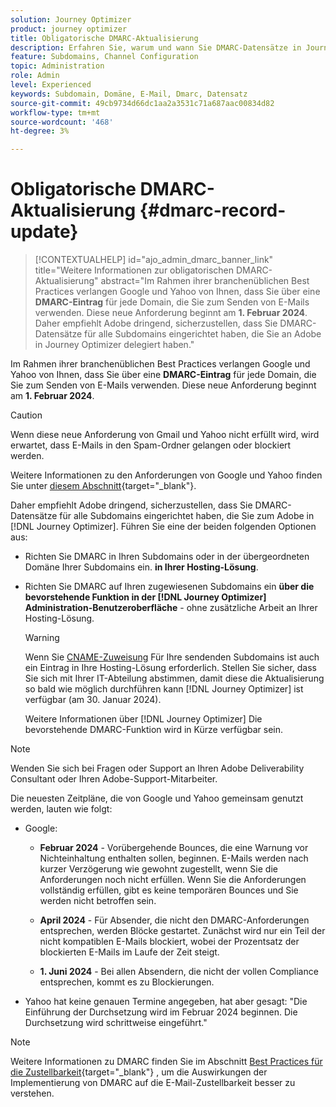 ```yaml
---
solution: Journey Optimizer
product: journey optimizer
title: Obligatorische DMARC-Aktualisierung
description: Erfahren Sie, warum und wann Sie DMARC-Datensätze in Journey Optimizer festlegen müssen
feature: Subdomains, Channel Configuration
topic: Administration
role: Admin
level: Experienced
keywords: Subdomain, Domäne, E-Mail, Dmarc, Datensatz
source-git-commit: 49cb9734d66dc1aa2a3531c71a687aac00834d82
workflow-type: tm+mt
source-wordcount: '468'
ht-degree: 3%

---
```


# Obligatorische DMARC-Aktualisierung {#dmarc-record-update}

>[!CONTEXTUALHELP]
>id="ajo_admin_dmarc_banner_link"
>title="Weitere Informationen zur obligatorischen DMARC-Aktualisierung"
>abstract="Im Rahmen ihrer branchenüblichen Best Practices verlangen Google und Yahoo von Ihnen, dass Sie über eine **DMARC-Eintrag** für jede Domain, die Sie zum Senden von E-Mails verwenden. Diese neue Anforderung beginnt am **1. Februar 2024**. <br>Daher empfiehlt Adobe dringend, sicherzustellen, dass Sie DMARC-Datensätze für alle Subdomains eingerichtet haben, die Sie an Adobe in Journey Optimizer delegiert haben."

Im Rahmen ihrer branchenüblichen Best Practices verlangen Google und Yahoo von Ihnen, dass Sie über eine **DMARC-Eintrag** für jede Domain, die Sie zum Senden von E-Mails verwenden. Diese neue Anforderung beginnt am **1. Februar 2024**.

>[!CAUTION]
>
>Wenn diese neue Anforderung von Gmail und Yahoo nicht erfüllt wird, wird erwartet, dass E-Mails in den Spam-Ordner gelangen oder blockiert werden.

Weitere Informationen zu den Anforderungen von Google und Yahoo finden Sie unter [diesem Abschnitt](https://experienceleague.adobe.com/docs/deliverability-learn/deliverability-best-practice-guide/additional-resources/guidance-around-changes-to-google-and-yahoo.html?lang=en#dmarc%3A){target="_blank"}.

Daher empfiehlt Adobe dringend, sicherzustellen, dass Sie DMARC-Datensätze für alle Subdomains eingerichtet haben, die Sie zum Adobe in [!DNL Journey Optimizer]. Führen Sie eine der beiden folgenden Optionen aus:

* Richten Sie DMARC in Ihren Subdomains oder in der übergeordneten Domäne Ihrer Subdomains ein. **in Ihrer Hosting-Lösung**.

* Richten Sie DMARC auf Ihren zugewiesenen Subdomains ein **über die bevorstehende Funktion in der [!DNL Journey Optimizer] Administration-Benutzeroberfläche** - ohne zusätzliche Arbeit an Ihrer Hosting-Lösung.

  >[!WARNING]
  >
  >Wenn Sie [CNAME-Zuweisung](delegate-subdomain.md#cname-subdomain-delegation) Für Ihre sendenden Subdomains ist auch ein Eintrag in Ihre Hosting-Lösung erforderlich. Stellen Sie sicher, dass Sie sich mit Ihrer IT-Abteilung abstimmen, damit diese die Aktualisierung so bald wie möglich durchführen kann [!DNL Journey Optimizer] ist verfügbar (am 30. Januar 2024). <!--and be ready on February 1st, 2024-->

  Weitere Informationen über [!DNL Journey Optimizer] Die bevorstehende DMARC-Funktion wird in Kürze verfügbar sein.

<!--
* If you have [fully delegated](delegate-subdomain.md#full-subdomain-delegation) your sending subdomains to Adobe, follow either one of the two options below:

    * Set up DMARC on your subdomains or on the parent domain of your subdomains **in your hosting solution**.

    * Set up DMARC on your delegated subdomains **using the upcoming feature in the [!DNL Journey Optimizer] administration UI** - with no extra work on your hosting solution.

* If you have set up [CNAME delegation](delegate-subdomain.md#cname-subdomain-delegation) for your sending subdomains, follow either one of the two options below:
    * Set up DMARC on your subdomains or on the parent domain of your subdomains **in your hosting solution**.
    * Set up DMARC on your delegated subdomains **using the upcoming feature in the [!DNL Journey Optimizer] administration UI**. However, it will also require entry in your hosting solution. Consequently, make sure you coordinate with your IT department so that they can perform the update as soon as the [!DNL Journey Optimizer] feature is available (on January, 30) - and be ready on February 1st, 2024.
    
-->

>[!NOTE]
>
>Wenden Sie sich bei Fragen oder Support an Ihren Adobe Deliverability Consultant oder Ihren Adobe-Support-Mitarbeiter.

Die neuesten Zeitpläne, die von Google und Yahoo gemeinsam genutzt werden, lauten wie folgt:

* Google:

   * **Februar 2024** - Vorübergehende Bounces, die eine Warnung vor Nichteinhaltung enthalten sollen, beginnen. E-Mails werden nach kurzer Verzögerung wie gewohnt zugestellt, wenn Sie die Anforderungen noch nicht erfüllen. Wenn Sie die Anforderungen vollständig erfüllen, gibt es keine temporären Bounces und Sie werden nicht betroffen sein.

   * **April 2024** - Für Absender, die nicht den DMARC-Anforderungen entsprechen, werden Blöcke gestartet. Zunächst wird nur ein Teil der nicht kompatiblen E-Mails blockiert, wobei der Prozentsatz der blockierten E-Mails im Laufe der Zeit steigt.

   * **1. Juni 2024** - Bei allen Absendern, die nicht der vollen Compliance entsprechen, kommt es zu Blockierungen.

* Yahoo hat keine genauen Termine angegeben, hat aber gesagt: &quot;Die Einführung der Durchsetzung wird im Februar 2024 beginnen. Die Durchsetzung wird schrittweise eingeführt.&quot;

>[!NOTE]
>
>Weitere Informationen zu DMARC finden Sie im Abschnitt [Best Practices für die Zustellbarkeit](https://experienceleague.adobe.com/docs/deliverability-learn/deliverability-best-practice-guide/additional-resources/technotes/implement-dmarc.html#about){target="_blank"} , um die Auswirkungen der Implementierung von DMARC auf die E-Mail-Zustellbarkeit besser zu verstehen.
